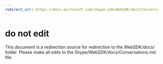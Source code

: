 ```yaml
---
redirect_url: https://docs.microsoft.com/skype-sdk/WebSDK/docs/Conversations
---
```

# do not edit
This document is a redirection source for redirection to the WebSDK/docs/ folder. Please make all edits to the Skype/WebSDK/docs/Conversations.md file.

